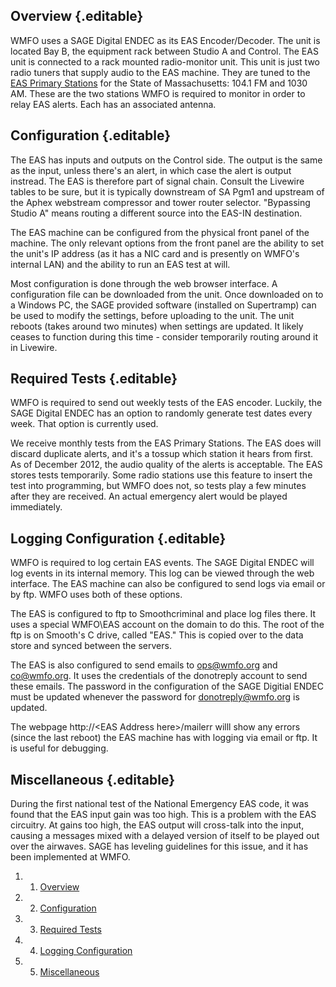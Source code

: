 Overview {.editable}
--------

WMFO uses a SAGE Digital ENDEC as its EAS Encoder/Decoder. The unit is
located Bay B, the equipment rack between Studio A and Control. The EAS
unit is connected to a rack mounted radio-monitor unit. This unit is
just two radio tuners that supply audio to the EAS machine. They are
tuned to the [EAS Primary
Stations](http://www.mass.gov/eopss/home-sec-emerg-resp/emergency-info/threat-level/emergency-alert-system-eas-for-massachusetts.html "http://www.mass.gov/eopss/home-sec-emerg-resp/emergency-info/threat-level/emergency-alert-system-eas-for-massachusetts.html")
for the State of Massachusetts: 104.1 FM and 1030 AM. These are the two
stations WMFO is required to monitor in order to relay EAS alerts. Each
has an associated antenna.

Configuration {.editable}
-------------

The EAS has inputs and outputs on the Control side. The output is the
same as the input, unless there's an alert, in which case the alert is
output instread. The EAS is therefore part of signal chain. Consult the
Livewire tables to be sure, but it is typically downstream of SA Pgm1
and upstream of the Aphex webstream compressor and tower router
selector. "Bypassing Studio A" means routing a different source into the
EAS-IN destination.

The EAS machine can be configured from the physical front panel of the
machine. The only relevant options from the front panel are the ability
to set the unit's IP address (as it has a NIC card and is presently on
WMFO's internal LAN) and the ability to run an EAS test at will.

Most configuration is done through the web browser interface. A
configuration file can be downloaded from the unit. Once downloaded on
to a Windows PC, the SAGE provided software (installed on Supertramp)
can be used to modify the settings, before uploading to the unit. The
unit reboots (takes around two minutes) when settings are updated. It
likely ceases to function during this time - consider temporarily
routing around it in Livewire.

Required Tests {.editable}
--------------

WMFO is required to send out weekly tests of the EAS encoder. Luckily,
the SAGE Digital ENDEC has an option to randomly generate test dates
every week. That option is currently used.

We receive monthly tests from the EAS Primary Stations. The EAS does
will discard duplicate alerts, and it's a tossup which station it hears
from first. As of December 2012, the audio quality of the alerts is
acceptable. The EAS stores tests temporarily. Some radio stations use
this feature to insert the test into programming, but WMFO does not, so
tests play a few minutes after they are received. An actual emergency
alert would be played immediately.

Logging Configuration {.editable}
---------------------

WMFO is required to log certain EAS events. The SAGE Digital ENDEC will
log events in its internal memory. This log can be viewed through the
web interface. The EAS machine can also be configured to send logs via
email or by ftp. WMFO uses both of these options.

The EAS is configured to ftp to Smoothcriminal and place log files
there. It uses a special WMFO\\EAS account on the domain to do this. The
root of the ftp is on Smooth's C drive, called "EAS." This is copied
over to the data store and synced between the servers.

The EAS is also configured to send emails to
[ops@wmfo.org](mailto:ops@wmfo.org "mailto:ops@wmfo.org") and
[co@wmfo.org](mailto:co@wmfo.org "mailto:co@wmfo.org"). It uses the
credentials of the donotreply account to send these emails. The password
in the configuration of the SAGE Digitial ENDEC must be updated whenever
the password for
[donotreply@wmfo.org](mailto:donotreply@wmfo.org "mailto:donotreply@wmfo.org")
is updated.

The webpage http://\<EAS Address here\>/mailerr willl show any errors
(since the last reboot) the EAS machine has with logging via email or
ftp. It is useful for debugging.

Miscellaneous {.editable}
-------------

During the first national test of the National Emergency EAS code, it
was found that the EAS input gain was too high. This is a problem with
the EAS circuitry. At gains too high, the EAS output will cross-talk
into the input, causing a messages mixed with a delayed version of
itself to be played out over the airwaves. SAGE has leveling guidelines
for this issue, and it has been implemented at WMFO.

1.  1. [Overview](#Overview)
2.  2. [Configuration](#Configuration)
3.  3. [Required Tests](#Required_Tests)
4.  4. [Logging Configuration](#Logging_Configuration)
5.  5. [Miscellaneous](#Miscellaneous)

